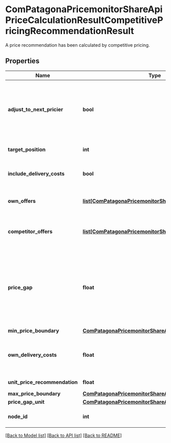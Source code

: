 # ComPatagonaPricemonitorShareApiPriceCalculationResultCompetitivePricingRecommendationResult

A price recommendation has been calculated by competitive pricing.
## Properties
Name | Type | Description | Notes
------------ | ------------- | ------------- | -------------
**adjust_to_next_pricier** | **bool** | When a target position can&#39;t be reached due to the price boundary, the target position gets realigned to the next reachable one (within the price boundary) by this setting. | 
**target_position** | **int** | The target position which has been considered. | 
**include_delivery_costs** | **bool** | Determines if the delivery costs should be included in the price calculation. | 
**own_offers** | [**list[ComPatagonaPricemonitorShareApiApiOffer]**](ComPatagonaPricemonitorShareApiApiOffer.md) | The own offers which have been considered for the price calculation. | 
**competitor_offers** | [**list[ComPatagonaPricemonitorShareApiApiOffer]**](ComPatagonaPricemonitorShareApiApiOffer.md) | The offers of the competitors which have been considered for the price calculation. | 
**price_gap** | **float** | The price gap which has been considered.&lt;br&gt; - A positive value means to underbid the target position.&lt;br&gt; - A zero value means to match the target position.&lt;br&gt; - A negative value means to overbid the target position. | 
**min_price_boundary** | [**ComPatagonaPricemonitorShareApiPriceBoundaryDetails**](ComPatagonaPricemonitorShareApiPriceBoundaryDetails.md) |  | 
**own_delivery_costs** | **float** | The own delivery costs which have been considered. Only relevant if &#39;includeDeliveryCosts&#39; is set to true. | [optional] 
**unit_price_recommendation** | **float** | The calculated price recommendation. | 
**max_price_boundary** | [**ComPatagonaPricemonitorShareApiPriceBoundaryDetails**](ComPatagonaPricemonitorShareApiPriceBoundaryDetails.md) |  | 
**price_gap_unit** | [**ComPatagonaPricemonitorShareApiPriceGapUnit**](ComPatagonaPricemonitorShareApiPriceGapUnit.md) |  | 
**node_id** | **int** | The ID of the node which calculated the price. | 

[[Back to Model list]](../README.md#documentation-for-models) [[Back to API list]](../README.md#documentation-for-api-endpoints) [[Back to README]](../README.md)



